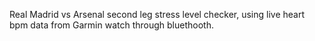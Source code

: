 Real Madrid vs Arsenal second leg stress level checker, using live heart bpm data from Garmin watch through bluethooth.
